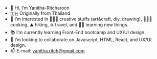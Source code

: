 - 👋 Hi, I’m Yanitha-Ritcharoon
- 🇹🇭 Originally from Thailand 
- 👀 I’m interested in 👩🏻‍🎨 creative stuffs (art&craft, diy, drawing), 👩🏻‍🍳 cooking, ⛰ hiking, ✈️ travel, and 👩‍💻 learning new things.
- 📚 I’m currently learning Front-End bootcamp and UX/UI design.
- 💞️ I’m looking to collaborate on Javascript, HTML, React, and UX/UI design.
- 📫 E-mail: yanitha.ritch@gmail.com


<!---
Yanitha-Ritcharoon/Yanitha-Ritcharoon is a ✨ special ✨ repository because its `README.md` (this file) appears on your GitHub profile.
You can click the Preview link to take a look at your changes.
--->
